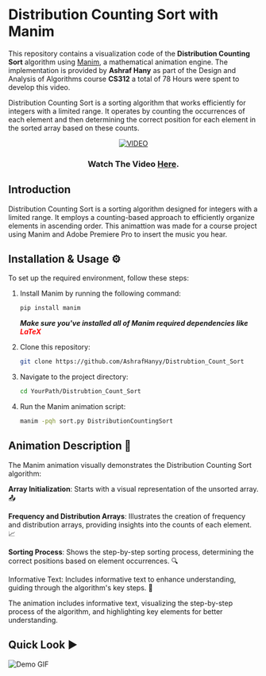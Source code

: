 # Distribution Counting Sort with Manim

This repository contains a visualization code of the **Distribution Counting Sort** algorithm using [Manim](https://manim.community/), a mathematical animation engine. The implementation is provided by **Ashraf Hany** as part of the Design and Analysis of Algorithms course **CS312** a total of 78 Hours were spent to develop this video.

Distribution Counting Sort is a sorting algorithm that works efficiently for integers with a limited range. It operates by counting the occurrences of each element and then determining the correct position for each element in the sorted array based on these counts.


<div align="center">
  

[![VIDEO](https://img.youtube.com/vi/TVK_2h5Q1Sc/0.jpg)]([https://www.youtube.com/watch?v=YOUTUBE_VIDEO_ID_HERE](https://www.youtube.com/watch?v=TVK_2h5Q1S))

### Watch The Video [Here](https://www.youtube.com/watch?v=TVK_2h5Q1Sc).
</div>


## Introduction

Distribution Counting Sort is a sorting algorithm designed for integers with a limited range. It employs a counting-based approach to efficiently organize elements in ascending order.
This animattion was made for a course project using Manim and Adobe Premiere Pro to insert the music you hear.

## Installation & Usage ⚙️

To set up the required environment, follow these steps:

1. Install Manim by running the following command:

   ```bash
   pip install manim
   ```
    ***Make sure you've installed all of Manim required dependencies like <span style="color:red">LaTeX</span>***

2. Clone this repository:

   ```bash
   git clone https://github.com/AshrafHanyy/Distrubtion_Count_Sort

3. Navigate to the project directory:

   ```bash
   cd YourPath/Distrubtion_Count_Sort

4. Run the Manim animation script:
   ```bash
   manim -pqh sort.py DistributionCountingSort

## Animation Description 🎥

The Manim animation visually demonstrates the Distribution Counting Sort algorithm:

**Array Initialization**: Starts with a visual representation of the unsorted array. 📤

**Frequency and Distribution Arrays**: Illustrates the creation of frequency and distribution arrays, providing insights into the counts of each element. 📈

**Sorting Process**: Shows the step-by-step sorting process, determining the correct positions based on element occurrences. 🔍

Informative Text: Includes informative text to enhance understanding, guiding through the algorithm's key steps. 📝

The animation includes informative text, visualizing the step-by-step process of the algorithm, and highlighting key elements for better understanding.

## Quick Look ▶️
![Demo GIF](demo.gif)
   
